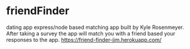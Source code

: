 # friendFinder
dating app
express/node based matching app built by Kyle Rosenmeyer. After taking a survey the app will match you with a friend based your responses to the app.
https://friend-finder-jjm.herokuapp.com/
